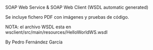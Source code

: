 SOAP Web Service & SOAP Web Client (WSDL automatic generated)

Se incluye fichero PDF con imágenes y pruebas de código.

NOTA: el archivo WSDL esta en wsclient/src/main/resources/HelloWorldWS.wsdl

By Pedro Fernández García
